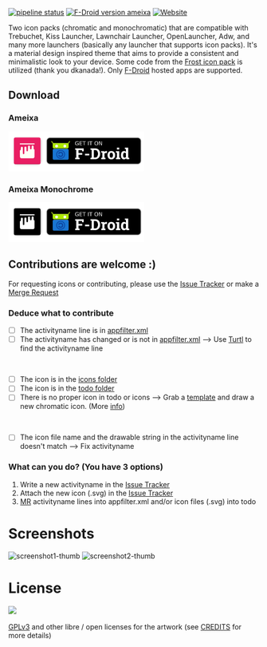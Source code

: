 [![pipeline status](https://gitlab.com/xphnx/ameixa/badges/master/pipeline.svg)](https://gitlab.com/xphnx/ameixa/-/commits/master)
[![F-Droid version ameixa](https://img.shields.io/f-droid/v/org.xphnx.ameixa.svg)](https://f-droid.org/en/packages/org.xphnx.ameixa/)
[![Website](https://img.shields.io/website?down_color=red&down_message=offline&up_color=green&up_message=online&url=https%3A%2F%2Fxphnx.gitlab.io%2Fameixa%2F)](https://xphnx.gitlab.io/ameixa/)

Two icon packs (chromatic and monochromatic) that are compatible with Trebuchet, Kiss Launcher, Lawnchair Launcher, OpenLauncher, Adw, and many more launchers (basically any launcher that supports icon packs).
It's a material design inspired theme that aims to provide a consistent and minimalistic look to your device.
Some code from the [Frost icon pack](https://github.com/dkanada/frost) is utilized (thank you dkanada!).
Only [F-Droid](https://f-droid.org/) hosted apps are supported.


## Download

### Ameixa
<a href="https://f-droid.org/packages/org.xphnx.ameixa">
    <img src="website/chromatic-get-it-on.png"
    alt="Get it on F-Droid" height="80">
</a>

### Ameixa Monochrome
<a href="https://f-droid.org/packages/org.xphnx.ameixamonochrome">
    <img src="website/monochromatic-get-it-on.png"
    alt="Get it on F-Droid" height="80">
</a>

## Contributions are welcome :)

For requesting icons or contributing, please use the [Issue Tracker](https://gitlab.com/xphnx/ameixa/issues) or make a [Merge Request](https://gitlab.com/xphnx/ameixa/merge_requests)


### Deduce what to contribute

* [ ] The activityname line is in [appfilter.xml](https://gitlab.com/xphnx/ameixa/blob/master/app/src/main/res/xml/appfilter.xml)
* [ ] The activityname has changed or is not in [appfilter.xml](https://gitlab.com/xphnx/ameixa/blob/master/app/src/main/res/xml/appfilter.xml) --> Use [Turtl](https://f-droid.org/packages/org.xphnx.iconsubmit) to find the activityname line

</br>

* [ ] The icon is in the [icons folder](https://gitlab.com/xphnx/ameixa/tree/master/icons)
* [ ] The icon is in the [todo folder](https://gitlab.com/xphnx/ameixa/tree/master/todo)
* [ ] There is no proper icon in todo or icons --> Grab a [template](https://gitlab.com/xphnx/ameixa/tree/master/other/templates) and draw a new chromatic icon. (More [info](https://gitlab.com/xphnx/twelf_cm12_theme/wikis/home))

</br>

* [ ] The icon file name and the drawable string in the activityname line doesn't match --> Fix activityname


### What can you do? (You have 3 options)

1. Write a new activityname in the [Issue Tracker](https://gitlab.com/xphnx/ameixa/issues)
2. Attach the new icon (.svg) in the [Issue Tracker](https://gitlab.com/xphnx/ameixa/issues)
3. [MR](https://gitlab.com/xphnx/ameixa/merge_requests) activityname lines into appfilter.xml and/or icon files (.svg) into todo

# Screenshots

![screenshot1-thumb](/uploads/c1b689614b683cff658c3d8245ef6cea/screenshot1-thumb.jpg)
![screenshot2-thumb](/uploads/833855214502447743662f1e010db19e/screenshot2-thumb.jpg)


<!--
<img src="https://gitlab.com/xphnx/twelf_cm12_theme/uploads/97c6faf3cad4619e8079327a5e3d3ac4/Screenshot_2015-05-23-07-53-03.png" alt="with a dark background" width="300" />
<img src="https://gitlab.com/xphnx/ameixa/uploads/6a11ca228921b18225e700f6d37fcbe8/photo5463050469409663049.jpg" alt="with a dark background" width="300" />

<img src="https://gitlab.com/xphnx/twelf_cm12_theme/uploads/b0ef81d60e8f4470e41cfec54c4a85b0/Screenshot_2015-05-23-21-03-30.png" alt="into apex launcher" width="300" />

<img src="https://gitlab.com/xphnx/twelf_cm12_theme/uploads/081953c26fe1f8d30276f1d16bb0f672/Screenshot_2015-05-22-10-51-04.png" alt="light background" width="300" />
<img src="https://gitlab.com/xphnx/twelf_cm12_theme/uploads/cec2077cb5bb09008b98d7c8681af67c/Screenshot_2015-05-22-23-47-06.png" alt="apps settings" width="300" />

<img src="https://gitlab.com/xphnx/twelf_cm12_theme/uploads/27787db387074995a36f18c262f4abba/Screenshot_2015-06-09-22-21-20.png" alt="share feneec" width="300" />
<img src="https://gitlab.com/xphnx/twelf_cm12_theme/uploads/a49b1be4708a70c2e3c554342ba21edb/Screenshot_2015-05-22-23-55-18.png" alt="inside afw++" width="300" />
-->


# License

<img src="https://gnu.org/graphics/gplv3-127x51.png" />

[GPLv3](https://www.gnu.org/licenses/gpl-3.0.html) and other libre / open licenses for the artwork (see [CREDITS](https://gitlab.com/xphnx/ameixa/blob/master/CREDITS.md) for more details)
